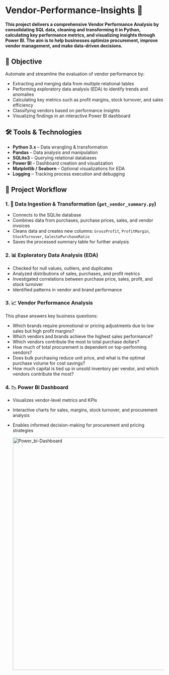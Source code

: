 # Vendor-Performance-Insights **🔰**

**This project delivers a comprehensive **Vendor Performance Analysis** by consolidating SQL data, cleaning and transforming it in Python, calculating key performance metrics, and visualizing insights through Power BI. The aim is to help businesses optimize procurement, improve vendor management, and make data-driven decisions.**

## 📌 Objective

Automate and streamline the evaluation of vendor performance by:
- Extracting and merging data from multiple relational tables
- Performing exploratory data analysis (EDA) to identify trends and anomalies
- Calculating key metrics such as profit margins, stock turnover, and sales efficiency
- Classifying vendors based on performance insights
- Visualizing findings in an interactive Power BI dashboard

## 🛠️ Tools & Technologies

- **Python 3.x** – Data wrangling & transformation  
- **Pandas** – Data analysis and manipulation  
- **SQLite3** – Querying relational databases  
- **Power BI** – Dashboard creation and visualization  
- **Matplotlib / Seaborn** – Optional visualizations for EDA  
- **Logging** – Tracking process execution and debugging

## 🧩 Project Workflow

### 1. 🧠 Data Ingestion & Transformation (`get_vendor_summary.py`)
- Connects to the SQLite database
- Combines data from purchases, purchase prices, sales, and vendor invoices
- Cleans data and creates new columns: `GrossProfit`, `ProfitMargin`, `StockTurnover`, `SalestoPurchaseRatio`
- Saves the processed summary table for further analysis

### 2. 📊 Exploratory Data Analysis (EDA)
- Checked for null values, outliers, and duplicates
- Analyzed distributions of sales, purchases, and profit metrics
- Investigated correlations between purchase price, sales, profit, and stock turnover
- Identified patterns in vendor and brand performance

### 3. 📈 Vendor Performance Analysis
This phase answers key business questions:
- Which brands require promotional or pricing adjustments due to low sales but high profit margins?
- Which vendors and brands achieve the highest sales performance?
- Which vendors contribute the most to total purchase dollars?
- How much of total procurement is dependent on top-performing vendors?
- Does bulk purchasing reduce unit price, and what is the optimal purchase volume for cost savings?
- How much capital is tied up in unsold inventory per vendor, and which vendors contribute the most?

### 4. 📉 Power BI Dashboard
- Visualizes vendor-level metrics and KPIs
- Interactive charts for sales, margins, stock turnover, and procurement analysis
- Enables informed decision-making for procurement and pricing strategies


  <img width="1303" height="737" alt="Power_bi-Dashboard" src="https://github.com/user-attachments/assets/c0293322-02cb-4b8e-9339-e4adc8ee4b59" />
